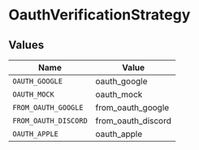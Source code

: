 # OauthVerificationStrategy


## Values

| Name                 | Value                |
| -------------------- | -------------------- |
| `OAUTH_GOOGLE`       | oauth_google         |
| `OAUTH_MOCK`         | oauth_mock           |
| `FROM_OAUTH_GOOGLE`  | from_oauth_google    |
| `FROM_OAUTH_DISCORD` | from_oauth_discord   |
| `OAUTH_APPLE`        | oauth_apple          |
